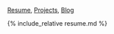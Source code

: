 [Resume](resume_page.md), [Projects](projects.md), [Blog](blog.md)

{% include_relative resume.md %}